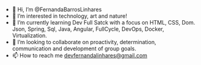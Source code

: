 - 👋 Hi, I’m @FernandaBarrosLinhares
- 👀 I’m interested in technology, art and nature!
- 🌱 I’m currently learning Dev Full Satck with a focus on HTML, CSS, Dom. Json, Spring, Sql, Java, Angular, FullCycle, DevOps, Docker, Virtualization.
- 💞️ I’m looking to collaborate on proactivity, determination, communication and development of group goals.
- 📫 How to reach me devfernandalinhares@gmail.com


